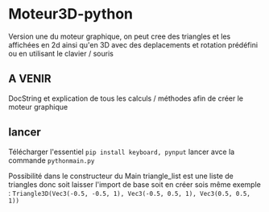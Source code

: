 # Moteur3D-python

Version une du moteur graphique, on peut cree des triangles et les affichées en 2d ainsi qu'en 3D avec des deplacements et rotation prédéfini ou en utilisant le clavier / souris

## A VENIR
DocString et explication de tous les calculs / méthodes afin de créer le moteur graphique  




## lancer
Télécharger l'essentiel
`pip install keyboard, pynput`
lancer avce la commande
`pythonmain.py`


Possibilité dans le constructeur du Main
triangle_list est une liste de triangles donc soit laisser l'import de base soit en créer sois même exemple :
`Triangle3D(Vec3(-0.5, -0.5, 1), Vec3(-0.5, 0.5, 1), Vec3(0.5, 0.5, 1))`
